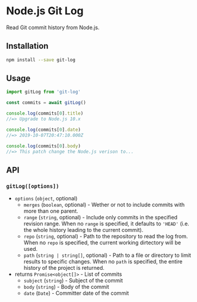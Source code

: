 # Node.js Git Log

Read Git commit history from Node.js.

## Installation

```sh
npm install --save git-log
```

## Usage

```js
import gitLog from 'git-log'

const commits = await gitLog()

console.log(commits[0].title)
//=> Upgrade to Node.js 10.x

console.log(commits[0].date)
//=> 2019-10-07T20:47:10.000Z

console.log(commits[0].body)
//=> This patch change the Node.js verison to...
```

## API

### `gitLog([options])`

- `options` (`object`, optional)
  - `merges` (`boolean`, optional) - Wether or not to include commits with more than one parent.
  - `range` (`string`, optional) - Include only commits in the specified revision range. When no `range` is specified, it defaults to `'HEAD'` (i.e. the whole history leading to the current commit).
  - `repo` (`string`, optional) - Path to the repository to read the log from. When no `repo` is specified, the current working dirtectory will be used.
  - `path` (`string | string[]`, optional) - Path to a file or directory to limit results to specific changes. When no `path` is specified, the entire history of the project is returned.
- returns `Promise<object[]>` - List of commits
  - `subject` (`string`) - Subject of the commit
  - `body` (`string`) - Body of the commit
  - `date` (`Date`) - Committer date of the commit
